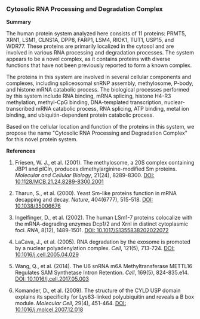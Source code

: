 ### Cytosolic RNA Processing and Degradation Complex

**Summary**

The human protein system analyzed here consists of 11 proteins: PRMT5, XRN1, LSM1, CLNS1A, DPP8, FARP1, LSM4, RIOK1, TUT1, USP15, and WDR77. These proteins are primarily localized in the cytosol and are involved in various RNA processing and degradation processes. The system appears to be a novel complex, as it contains proteins with diverse functions that have not been previously reported to form a known complex.

The proteins in this system are involved in several cellular components and complexes, including spliceosomal snRNP assembly, methylosome, P-body, and histone mRNA catabolic process. The biological processes performed by this system include RNA binding, mRNA splicing, histone H4-R3 methylation, methyl-CpG binding, DNA-templated transcription, nuclear-transcribed mRNA catabolic process, RNA splicing, ATP binding, metal ion binding, and ubiquitin-dependent protein catabolic process.

Based on the cellular location and function of the proteins in this system, we propose the name "Cytosolic RNA Processing and Degradation Complex" for this novel protein system.

**References**

1. Friesen, W. J., et al. (2001). The methylosome, a 20S complex containing JBP1 and pICln, produces dimethylarginine-modified Sm proteins. *Molecular and Cellular Biology*, 21(24), 8289-8300. [DOI: 10.1128/MCB.21.24.8289-8300.2001](https://doi.org/10.1128/MCB.21.24.8289-8300.2001)

2. Tharun, S., et al. (2000). Yeast Sm-like proteins function in mRNA decapping and decay. *Nature*, 404(6777), 515-518. [DOI: 10.1038/35006676](https://doi.org/10.1038/35006676)

3. Ingelfinger, D., et al. (2002). The human LSm1-7 proteins colocalize with the mRNA-degrading enzymes Dcp1/2 and Xrnl in distinct cytoplasmic foci. *RNA*, 8(12), 1489-1501. [DOI: 10.1017/S1355838202022072](https://doi.org/10.1017/S1355838202022072)

4. LaCava, J., et al. (2005). RNA degradation by the exosome is promoted by a nuclear polyadenylation complex. *Cell*, 121(5), 713-724. [DOI: 10.1016/j.cell.2005.04.029](https://doi.org/10.1016/j.cell.2005.04.029)

5. Wang, Q., et al. (2014). The U6 snRNA m6A Methyltransferase METTL16 Regulates SAM Synthetase Intron Retention. *Cell*, 169(5), 824-835.e14. [DOI: 10.1016/j.cell.2017.05.003](https://doi.org/10.1016/j.cell.2017.05.003)

6. Komander, D., et al. (2009). The structure of the CYLD USP domain explains its specificity for Lys63-linked polyubiquitin and reveals a B box module. *Molecular Cell*, 29(4), 451-464. [DOI: 10.1016/j.molcel.2007.12.018](https://doi.org/10.1016/j.molcel.2007.12.018)